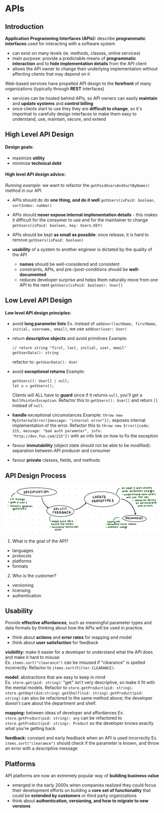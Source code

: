 # APIs

## Introduction

**Application Programming Interfaces (APIs):** describe **programmatic interfaces** used for interacting with a software system
- can exist on many levels (ie. methods, classes, online services)
- main purpose: provide a predictable means of **programmatic interaction** and to **hide implementation details** from the API client
- allows the API owner to change their underlying implementation without affecting clients that may depend on it

Web-based services have propelled API design to the **forefront** of many organizations (typically through **REST** interfaces)
- services can be hosted behind APIs, so API owners can easily **maintain** and **update systems** and **control billing**
- once clients start to use they they are **difficult to change**, so it's importnat to carefully design interfaces to make them easy to understand, use, maintain, secure, and extend

## High Level API Design

#### Design goals:
- maximize **utility**
- minimize **technical debt**

#### High level API design advice:
*Running example:* we want to refactor the `getPaidUsersAndSortByName()` method in our API
- APIs should do do **one thing, and do it well**
  `getUsers(isPaid: boolean, sortIndex: number)`

- APIs should **never expose internal implementation details** - this makes it difficult for the consumer to use and for the maintainer to change
  `getUsers(isPaid: boolean, key: Users.KEY)`

- APIs should be kept **as small as possible**: once release, it is hard to remove
  `getUsers(isPaid: boolean)`

- **usability** of a system to another engineer is dictated by the quality of the API
  - **names** should be well-considered and consistent
  - constraints, APIs, and pre-/post-conditions should be **well-documented**
  - reduces developer surprise and helps them naturally move from one API to the next
  `getUsers(isPaid: boolean): User[]`

## Low Level API Design

#### Low level API design principles:
- avoid **long parameter lists**
  Ex. instead of `addUser(lastName, firstName, initial, username, email)`, we use `addUser(user: User)`

- return **descriptive objects** and avoid primitives
  Example:
  ```
  // return string "first, last, initial, user, email"
  getUserData(): string
  ```
  refactor to: `getUserData(): User`

- avoid **exceptional returns**
  Example:
  ```
  getUsers(): User[] | null;
  let u = getUsers();
  ```
  Clients will ALL have to **guard** since if it returns `null`, you'll get a `NullPointerException`. Refactor this to `getUsers(): User[]` and return `[]` instead of `null`.

- **handle** exceptional circumstances
  Example: `throw new MyInternalError({message: "internal error"});` exposes internal implementation of the error. Refactor this to `throw new Error({code: 215, message: "bad auth parameter", info: "http://dev.foo.com/215"})` with an info link on how to fix the exception

- favour **immutability** (object state should not be able to be modified): separation between API producer and consumer

- favour **private** classes, fields, and methods

## API Design Process

![API design proc](images/5_apis1.png)

1. What is the goal of the API?
  - languages
  - protocols
  - platforms
  - formats
2. Who is the customer?
  - versioning
  - licensing
  - authentication

## Usability
Provide **effective affordances**, such as meaningful parameter types and data formats by thinking about how the APIs will be used in practice.

- think about **actions** and **error rates** for mapping and model
- think about **user satisfaction** for feedback

**visibility:** make it easier for a developer to understand what the API does and make it hard to misuse  
Ex. `items.sort("clearance")` can be misused if "clearance" is spelled incorrectly. Refactor to `items.sort(Filter.CLEARANCE)`.

**model:** abstractions that are easy to keep in mind  
Ex. `store.get(pid: string)`: "get" isn't very descriptive, so make it fit with the mental models. Refactor to `store.getProduct(pid: string)`. `store.getDept(did:string).getShelf(sid: string).getProduct(pid: string)` can also be refactored to the same method above; the developer doesn't care about the department and shelf.

**mapping:** between ideas of developer and affordances
Ex. `store.getProduct(pid: string): any` can be refactored to `store.getProduct(pid: string): Product` so the developer knows exactly what you're getting back

**feedback:** constant and early feedback when an API is used incorrectly
Ex. `items.sort("clearamce")` should check if the parameter is known, and throw an error with a *descriptive* message

## Platforms

API platforms are now an extremely popular way of **building business value**
- emerged in the early 2000s when companies realized they could focus their development efforts on building a **core set of functionality** that could be **extended by customers** or third party organizations
- think about **authentication, versioning, and how to migrate to new versions**

